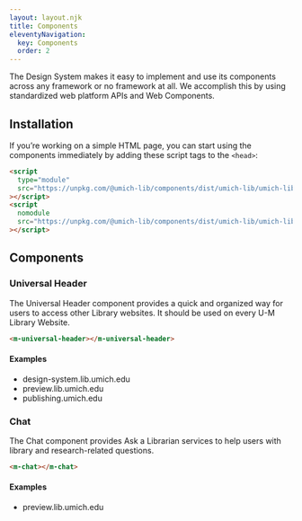 ```yaml
---
layout: layout.njk
title: Components
eleventyNavigation:
  key: Components
  order: 2
---
```


The Design System makes it easy to implement and use its components across any framework or no framework at all. We accomplish this by using standardized web platform APIs and Web Components.

## Installation

If you’re working on a simple HTML page, you can start using the components immediately by adding these script tags to the `<head>`:

```html
<script
  type="module"
  src="https://unpkg.com/@umich-lib/components/dist/umich-lib/umich-lib.esm.js"
></script>
<script
  nomodule
  src="https://unpkg.com/@umich-lib/components/dist/umich-lib/umich-lib.js"
></script>
```

## Components

### Universal Header

The Universal Header component provides a quick and organized way for users to access other Library websites. It should be used on every U-M Library Website.

```html
<m-universal-header></m-universal-header>
```

#### Examples

- design-system.lib.umich.edu
- preview.lib.umich.edu
- publishing.umich.edu

### Chat

The Chat component provides Ask a Librarian services to help users with library and research-related questions.

```html
<m-chat></m-chat>
```

#### Examples

- preview.lib.umich.edu
